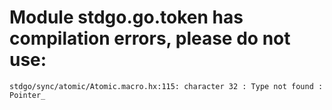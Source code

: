# Module stdgo.go.token has compilation errors, please do not use:
```
stdgo/sync/atomic/Atomic.macro.hx:115: character 32 : Type not found : Pointer_

```

